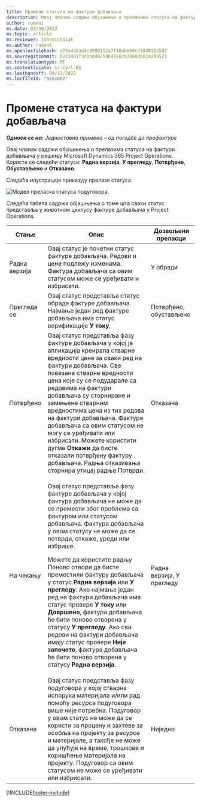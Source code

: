 ```yaml
---
title: Промене статуса на фактури добављача
description: Овај чланак садржи објашњења о прелазима статуса на фактури добављача у решењу Microsoft Dynamics 365 Project Operations.
author: rumant
ms.date: 03/30/2022
ms.topic: article
ms.reviewer: johnmichalak
ms.author: rumant
ms.openlocfilehash: e25e4d63d4c9098112a7f40abe60c7184018d582
ms.sourcegitcommit: b2224d1f3c0bd4925d647e6ca3960db81a209521
ms.translationtype: MT
ms.contentlocale: sr-Cyrl-RS
ms.lasthandoff: 08/11/2022
ms.locfileid: "9261062"
---
```

# <a name="state-transitions-on-a-vendor-invoice"></a>Промене статуса на фактури добављача

_**Односи се на:** Једноставна примена – од погодбе до профактуре_

Овај чланак садржи објашњења о прелазима статуса на фактури добављача у решењу Microsoft Dynamics 365 Project Operations. Користе се следећи статуси: **Радна верзија**, **У прегледу**, **Потврђено**, **Обустављено** и **Отказано**.

Следеће илустрације приказују прелазе статуса.

![Модел преласка статуса подуговора.](../media/VI_State_Model.jpg)

Следећа табела садржи објашњења о томе шта сваки статус представља у животном циклусу фактуре добављача у Project Operations.

| Стање | Опис | Дозвољени преласци |
| --- | --- | --- |
| Радна верзија | Овај статус је почетни статус фактуре добављача. Редови и цене подлежу изменама. Фактура добављача са овим статусом може се уређивати и избрисати. | У обради |
| Прегледа се | Овај статус представља статус обраде фактуре добављача. Најмање један ред фактуре добављача има статус верификације **У току**. | Потврђено, обустављено |
| Потврђено | Овај статус представља фазу фактуре добављача у којој је апликација креирала стварне вредности цене за сваки ред на фактури добављача. Све повезане стварне вредности цена које су се подударале са редовима на фактури добављача су сторниране и замењене стварним вредностима цена из тих редова на фактури добављача. Фактуре добављача са овим статусом не могу се уређивати или избрисати. Можете користити дугме **Откажи** да бисте отказали потврђену фактуру добављача. Радња отказивања сторнира утицај радње Потврди. | Отказана |
| На чекању | <p>Овај статус представља фазу фактуре добављача у којој фактура добављача не може да се премести због проблема са фактуром или статусом добављача. Фактура добављача у овом статусу не може да се потврди, откаже, уреди или избрише.</p><p>Можете да користите радњу Поново отвори да бисте преместили фактуру добављача у статус **Радна верзија** или **У прегледу**. Ако најмање један ред на фактури добављача има статус провере **У току** или **Довршено**, фактура добављача ће бити поново отворена у статусу **У прегледу**. Ако сви редови на фактури добављача имају статус провере **Није започето**, фактура добављача ће бити поново отворена у статусу **Радна верзија**.</p> | Радна верзија, У прегледу |
| Отказана | Овај статус представља фазу подуговора у којој стварна испорука материјала и/или рад помоћу ресурса подуговора више није потребна. Подуговор у овом статус не може да се користи за процену и захтеве за особља на пројекту за ресурсе и материјале, а такође не може да упућује на време, трошкове и коришћење материјала на пројекту. Подуговор са овим статусом не може се уређивати или избрисати. | Ниједно |

[!INCLUDE[footer-include](../../includes/footer-banner.md)]
